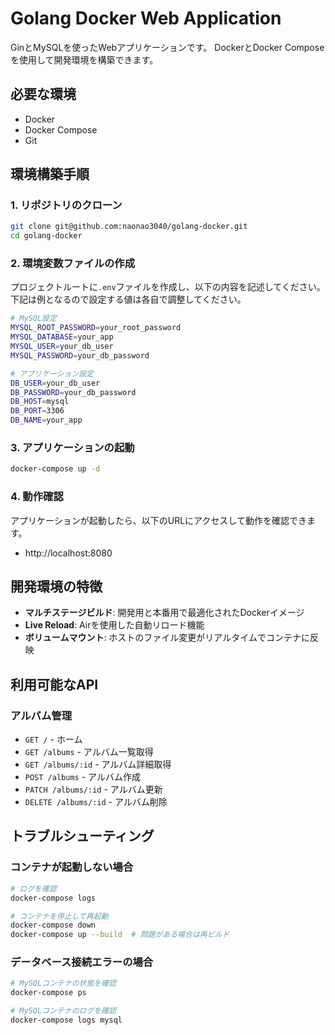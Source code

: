 # Golang Docker Web Application

GinとMySQLを使ったWebアプリケーションです。
DockerとDocker Composeを使用して開発環境を構築できます。

## 必要な環境

- Docker
- Docker Compose
- Git

## 環境構築手順

### 1. リポジトリのクローン

```bash
git clone git@github.com:naonao3040/golang-docker.git
cd golang-docker
```

### 2. 環境変数ファイルの作成

プロジェクトルートに`.env`ファイルを作成し、以下の内容を記述してください。
下記は例となるので設定する値は各自で調整してください。

```bash
# MySQL設定
MYSQL_ROOT_PASSWORD=your_root_password
MYSQL_DATABASE=your_app
MYSQL_USER=your_db_user
MYSQL_PASSWORD=your_db_password

# アプリケーション設定
DB_USER=your_db_user
DB_PASSWORD=your_db_password
DB_HOST=mysql
DB_PORT=3306
DB_NAME=your_app
```

### 3. アプリケーションの起動

```bash
docker-compose up -d
```

### 4. 動作確認

アプリケーションが起動したら、以下のURLにアクセスして動作を確認できます。

- http://localhost:8080

## 開発環境の特徴

- **マルチステージビルド**: 開発用と本番用で最適化されたDockerイメージ
- **Live Reload**: Airを使用した自動リロード機能
- **ボリュームマウント**: ホストのファイル変更がリアルタイムでコンテナに反映

## 利用可能なAPI

### アルバム管理

- `GET /` - ホーム
- `GET /albums` - アルバム一覧取得
- `GET /albums/:id` - アルバム詳細取得
- `POST /albums` - アルバム作成
- `PATCH /albums/:id` - アルバム更新
- `DELETE /albums/:id` - アルバム削除

## トラブルシューティング

### コンテナが起動しない場合

```bash
# ログを確認
docker-compose logs

# コンテナを停止して再起動
docker-compose down
docker-compose up --build  # 問題がある場合は再ビルド
```

### データベース接続エラーの場合

```bash
# MySQLコンテナの状態を確認
docker-compose ps

# MySQLコンテナのログを確認
docker-compose logs mysql
```
